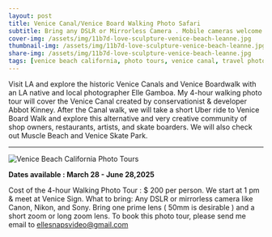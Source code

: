 ```yaml
---
layout: post
title: Venice Canal/Venice Board Walking Photo Safari
subtitle: Bring any DSLR or Mirrorless Camera . Mobile cameras welcome
cover-img: /assets/img/11b7d-love-sculpture-venice-beach-leanne.jpg
thumbnail-img: /assets/img/11b7d-love-sculpture-venice-beach-leanne.jpg
share-img: /assets/img/11b7d-love-sculpture-venice-beach-leanne.jpg
tags: [venice beach california, photo tours, venice canal, travel photography, venice boardwalk,street photography, photo tour, LA tour, los angeles, portrait photography]
---
```


Visit LA and explore the historic Venice Canals and Venice Boardwalk with an LA native and local photographer Elle Gamboa. My 4-hour walking photo tour will cover the Venice Canal created by conservationist & developer Abbot Kinney. After the Canal walk, we will take a short Uber ride to Venice Board Walk and explore this alternative and very creative community of shop owners, restaurants, artists, and skate boarders. We will also check out Muscle Beach and Venice Skate Park.

***
<img src="https://losangelesphotosafaris.files.wordpress.com/2020/07/86dfe-venice-beach-california-canals-photo-by-elle.jpg" alt="Venice Beach California Photo Tours">

<b>Dates available : March 28 - June 28,2025 </b>

Cost of the 4-hour Walking Photo Tour : $ 200 per person. We start at 1 pm & meet at Venice Sign.
What to bring: Any DSLR or mirrorless camera like Canon, Nikon, and Sony. Bring one prime lens ( 50mm is desirable ) and a short zoom or long zoom lens.
To book this photo tour, please send me email to ellesnapsvideo@gmail.com

